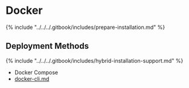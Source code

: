 # Docker

{% include "../../../.gitbook/includes/prepare-installation.md" %}

## Deployment Methods

{% include "../../../.gitbook/includes/hybrid-installation-support.md" %}

* Docker Compose
* [docker-cli.md](../../../self-hosted-installation-guides/docker/docker-cli.md "mention")


